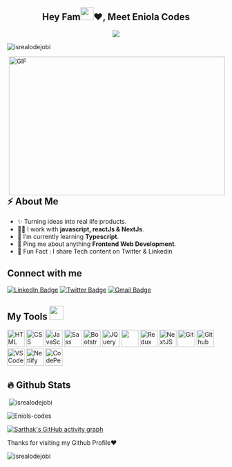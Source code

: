
<h2 align="center">Hey Fam<img src = "https://raw.githubusercontent.com/MartinHeinz/MartinHeinz/master/wave.gif" width = 30px>❤️, Meet <span>Eniola Codes</span></h2>
<!-- Animation Typing -->

<p align="center">
  <a href="https://github.com/DenverCoder1/readme-typing-svg"><img src="https://readme-typing-svg.herokuapp.com?font=Fira+Code&pause=1000&width=500&lines=My+name+is+Eniola+Odunmbaku.;I'm+a+Frontend+Web+Developer;I+love+to+build+projects.;I+enjoy+building+fast+loading+websites;+and+softwares+with+great+UX."></a>
</p>
<!-- Profile Views -->

<p align="left"> <img src="https://komarev.com/ghpvc/?username=Eniola-Codes&label=Profile%20views&color=0e75b6&style=flat" alt="isrealodejobi" />
</p>
<!-- Image GiF -->

<img align="right" alt="GIF" src="https://github.com/abhisheknaiidu/abhisheknaiidu/blob/master/code.gif?raw=true" width="500" height="320" />

<!-- About me section -->
<h2>⚡️ About Me</h2>

<ul>
  <li>✨ Turning ideas into real life products. </li>
  <li>👨‍💻 I work with <strong>javascript, reactJs & NextJs</strong>.</li>
  <li>🔭 I’m currently learning <strong>Typescript</strong>. </li>
  <li>💬 Ping me about anything <strong>Frontend Web Development</strong>.</li>
  <li>🎉 Fun Fact : I share Tech content on Twitter & Linkedin</li>
</ul>

<h2>Connect with me</h3>
<p><a href="https://www.linkedin.com/in/eni-ola/"><img src="https://img.shields.io/badge/-Eniola%20Odunmbaku%20-blue?style=plastic&amp;labelColor=blue&amp;logo=LinkedIn&amp;link=www.linkedin.com/in/adeoluwa-agbakosi-687023219" alt="LinkedIn Badge"></a> 
  <a href="https://twitter.com/EniolaCodes/"><img src="https://img.shields.io/badge/-EniolaCodes-informational?style=plastic&amp;labelColor=informational&amp;logo=Twitter&amp;link=https://twitter.com/Dev_180Memes" alt="Twitter Badge"></a>
  <a href="mailto:eniolacodes1@gmail.com"><img src="https://img.shields.io/badge/-Eniola%20Codes-fff?style=plastic&amp;labelColor=fff&amp;logo=Gmail&amp;link=mailto:adeoluwaagbakosi@gmail.com" alt="Gmail Badge"></a></p>


<h2> My Tools <img src = "https://media2.giphy.com/media/QssGEmpkyEOhBCb7e1/giphy.gif?cid=ecf05e47a0n3gi1bfqntqmob8g9aid1oyj2wr3ds3mg700bl&rid=giphy.gif" width = 32px></h2>
<p align="left">
  <img src="https://cdn.jsdelivr.net/gh/devicons/devicon/icons/html5/html5-original.svg" alt="HTML" height="40" width="40" />
  <img src="https://cdn.jsdelivr.net/gh/devicons/devicon/icons/css3/css3-original.svg" alt="CSS" height="40" width="40"/>
  <img src="https://cdn.jsdelivr.net/gh/devicons/devicon/icons/javascript/javascript-original.svg" alt="JavaScript" height="40" width="40"/>
<!--    <img src="https://cdn.jsdelivr.net/gh/devicons/devicon/icons/typescript/typescript-original.svg" alt="TypeScript" height="40" width="40"/> -->
  <img src="https://cdn.jsdelivr.net/gh/devicons/devicon/icons/sass/sass-original.svg" alt="Sass" height="40" width="40"/>
  <img src="https://cdn.jsdelivr.net/gh/devicons/devicon/icons/bootstrap/bootstrap-original.svg" alt="Bootstrap" height="40" width="40"/>
  <img src="https://cdn.jsdelivr.net/gh/devicons/devicon/icons/jquery/jquery-original.svg" alt="JQuery" height="40" width="40"/>
  <img src="https://cdn.jsdelivr.net/gh/devicons/devicon/icons/react/react-original.svg" ait="React" height="40" width="40" />
  <img src="https://cdn.jsdelivr.net/gh/devicons/devicon/icons/redux/redux-original.svg" alt="Redux" height="40" width="40"/>
  <img src="https://cdn.jsdelivr.net/gh/devicons/devicon/icons/nextjs/nextjs-original.svg" alt="NextJS" height="40" width="40"/>
  <img src="https://cdn.jsdelivr.net/gh/devicons/devicon/icons/git/git-original.svg" alt="Git" height="40" width="40"/>
  <img src="https://cdn.jsdelivr.net/gh/devicons/devicon/icons/github/github-original.svg" alt="Github" height="40" width="40"/>
  <img src="https://cdn.jsdelivr.net/gh/devicons/devicon/icons/vscode/vscode-original.svg" alt="VSCode" height="40" width="40"/>
  <img src="https://cdn.jsdelivr.net/gh/devicons/devicon/icons/heroku/heroku-original.svg" alt="Netlify" height="40" width="40"/>
  <img src="https://cdn.jsdelivr.net/gh/devicons/devicon/icons/codepen/codepen-plain.svg"  alt="CodePen" height="40" width="40"/>
        
</p>

<!-- Github Stats -->


## :fire: Github Stats


<p>&nbsp;<img align="center" src="https://github-readme-stats.vercel.app/api?username=Eniola-Codes&show_icons=true&locale=en&theme=tokyonight" alt="isrealodejobi" /></p>

<p><img align="center" src="https://github-readme-streak-stats.herokuapp.com/?user=Eniola-Codes&&theme=tokyonight" alt="Eniols-codes" /></p>



[![Sarthak's GitHub activity graph](https://activity-graph.herokuapp.com/graph?username=Eniola-Codes&&theme=xcode)](https://github.com/Eniols-codes)


<!-- Github Stats ENDs Here -->


<p> Thanks for visiting my Github Profile❤️ </p>
<!-- Profile Views -->

<p align="left"> <img src="https://komarev.com/ghpvc/?username=Eniola-Codes&label=Profile%20views&color=0e75b6&style=flat" alt="isrealodejobi" />
</p>
